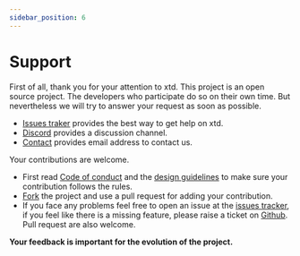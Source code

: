 ```yaml
---
sidebar_position: 6
---
```


# Support

First of all, thank you for your attention to xtd.​ This project is an open source project. The developers who participate do so on their own time. But nevertheless we will try to answer your request as soon as possible.
​

* [Issues traker](https://github.com/gammasoft71/xtd/issues) provides the best way to get help on xtd.
* [Discord](https://discordapp.com/users/gammasoft#9288) provides a discussion channel.
* [Contact](/docs/Support/contact) provides email address to contact us. 

Your contributions are welcome.

* First read [Code of conduct](https://github.com/gammasoft71/xtd/blob/master/CODE_OF_CONDUCT.md) and the [design guidelines](/docs/documentation/Design%20Guidelines) to make sure your contribution follows the rules.
* [Fork](https://github.com/gammasoft71/xtd/fork) the project and use a pull request for adding your contribution.
* If you face any problems feel free to open an issue at the [issues tracker](https://github.com/gammasoft71/xtd/issues), if you feel like there is a missing feature, please raise a ticket on [Github](https://github.com/gammasoft71/xtd). Pull request are also welcome.

**Your feedback is important for the evolution of the project.**
